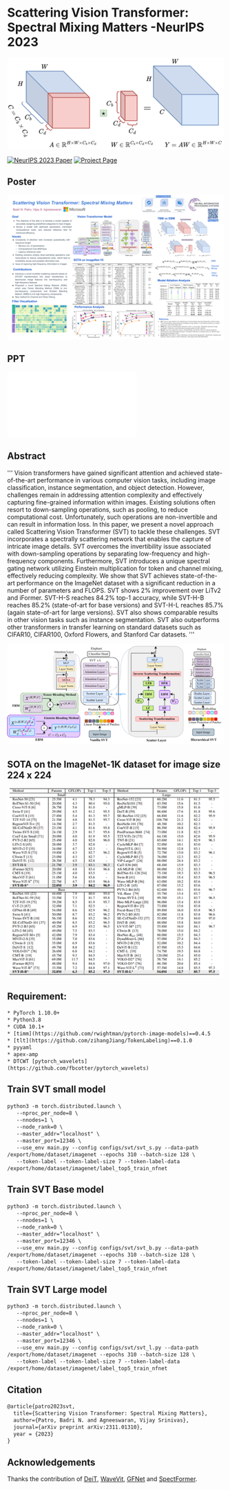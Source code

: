 # Scattering Vision Transformer: Spectral Mixing Matters -NeurIPS 2023

![Intro](images/ebm.png)


[![NeurIPS 2023 Paper](http://img.shields.io/badge/NeruIPS2023%20Paper-arxiv.2311.01310-B31B1B.svg)](https://arxiv.org/abs/2311.01310)
[![Project Page](https://img.shields.io/badge/Project%20Page-svt-B31B1B.svg)](https://badripatro.github.io/svt/)

## Poster
![Poster](images/NeurIPS_2023_poster_SVT.png)


## PPT
![PPT](images/NeurIPS_2023_Poster_SVT.pdf)

## Abstract

'''
Vision transformers have gained significant attention and achieved state-of-the-art performance in various computer vision tasks, including image classification, instance segmentation, and object detection. However, challenges remain in addressing attention complexity and effectively capturing fine-grained information within images. Existing solutions often resort to down-sampling operations, such as pooling, to reduce computational cost. Unfortunately, such operations are non-invertible and can result in information loss. In this paper, we present a novel approach called Scattering Vision Transformer (SVT) to tackle these challenges. SVT incorporates a spectrally scattering network that enables the capture of intricate image details. SVT overcomes the invertibility issue associated with down-sampling operations by separating low-frequency and high-frequency components. Furthermore, SVT introduces a unique spectral gating network utilizing Einstein multiplication for token and channel mixing, effectively reducing complexity. We show that SVT achieves state-of-the-art performance on the ImageNet dataset with a significant reduction in a number of parameters and FLOPS. SVT shows 2\% improvement over LiTv2 and iFormer. SVT-H-S reaches 84.2\% top-1 accuracy, while SVT-H-B reaches 85.2\% (state-of-art for base versions) and SVT-H-L reaches 85.7\% (again state-of-art for large versions). SVT also shows comparable results in other vision tasks such as instance segmentation. SVT also outperforms other transformers in transfer learning on standard datasets such as CIFAR10, CIFAR100, Oxford Flowers, and Stanford Car datasets.
'''

![Main Model](images/SVT_main.png)

## SOTA on the ImageNet-1K dataset for image size 224 x 224

![SOTA](images/svt_sota.PNG)

## Requirement:

```
* PyTorch 1.10.0+
* Python3.8
* CUDA 10.1+
* [timm](https://github.com/rwightman/pytorch-image-models)==0.4.5
* [tlt](https://github.com/zihangJiang/TokenLabeling)==0.1.0
* pyyaml
* apex-amp
* DTCWT [pytorch_wavelets](https://github.com/fbcotter/pytorch_wavelets)
```


## Train SVT small model

```
python3 -m torch.distributed.launch \
   --nproc_per_node=8 \
   --nnodes=1 \
   --node_rank=0 \
   --master_addr="localhost" \
   --master_port=12346 \
   --use_env main.py --config configs/svt/svt_s.py --data-path /export/home/dataset/imagenet --epochs 310 --batch-size 128 \
   --token-label --token-label-size 7 --token-label-data /export/home/dataset/imagenet/label_top5_train_nfnet
```


## Train SVT Base model

```
python3 -m torch.distributed.launch \
   --nproc_per_node=8 \
   --nnodes=1 \
   --node_rank=0 \
   --master_addr="localhost" \
   --master_port=12346 \
   --use_env main.py --config configs/svt/svt_b.py --data-path /export/home/dataset/imagenet --epochs 310 --batch-size 128 \
   --token-label --token-label-size 7 --token-label-data /export/home/dataset/imagenet/label_top5_train_nfnet
```

## Train SVT Large model

```
python3 -m torch.distributed.launch \
   --nproc_per_node=8 \
   --nnodes=1 \
   --node_rank=0 \
   --master_addr="localhost" \
   --master_port=12346 \
   --use_env main.py --config configs/svt/svt_l.py --data-path /export/home/dataset/imagenet --epochs 310 --batch-size 128 \
   --token-label --token-label-size 7 --token-label-data /export/home/dataset/imagenet/label_top5_train_nfnet
```

## Citation

```
@article{patro2023svt,
  title={Scattering Vision Transformer: Spectral Mixing Matters},
  author={Patro, Badri N. and Agneeswaran, Vijay Srinivas},
  journal={arXiv preprint arXiv:2311.01310},
  year = {2023}
}
```

## Acknowledgements
Thanks the contribution of [DeiT](https://github.com/facebookresearch/deit), [WaveVit](https://github.com/YehLi/ImageNetModel), [GFNet](https://github.com/raoyongming/GFNet) and [SpectFormer](https://badripatro.github.io/SpectFormers/).
